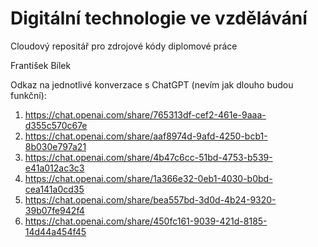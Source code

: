 # Digitální technologie ve vzdělávání
 Cloudový repositář pro zdrojové kódy diplomové práce 

 František Bílek



Odkaz na jednotlivé konverzace s ChatGPT (nevím jak dlouho budou funkční):

1. https://chat.openai.com/share/765313df-cef2-461e-9aaa-d355c570c67e
2. https://chat.openai.com/share/aaf8974d-9afd-4250-bcb1-8b030e797a21
3. https://chat.openai.com/share/4b47c6cc-51bd-4753-b539-e41a012ac3c3
4. https://chat.openai.com/share/1a366e32-0eb1-4030-b0bd-cea141a0cd35
5. https://chat.openai.com/share/bea557bd-3d0d-4b24-9320-39b07fe942f4
6. https://chat.openai.com/share/450fc161-9039-421d-8185-14d44a454f45




